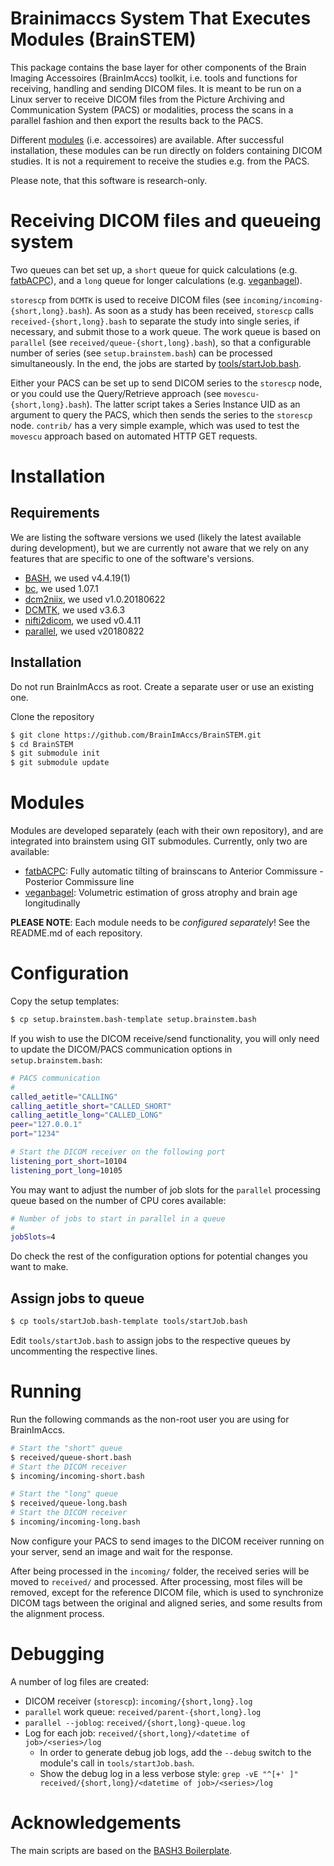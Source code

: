 # Brainimaccs System That Executes Modules (BrainSTEM)

This package contains the base layer for other components of the Brain Imaging Accessoires (BrainImAccs) toolkit, i.e. tools and functions for receiving, handling and sending DICOM files. It is meant to be run on a Linux server to receive DICOM files from the Picture Archiving and Communication System (PACS) or modalities, process the scans in a parallel fashion and then export the results back to the PACS.

Different [modules](https://github.com/brainimaccs/brainstem#modules) (i.e. accessoires) are available. After successful installation, these modules can be run directly on folders containing DICOM studies. It is not a requirement to receive the studies e.g. from the PACS.

Please note, that this software is research-only.

# Receiving DICOM files and queueing system

Two queues can bet set up, a `short` queue for quick calculations (e.g. [fatbACPC](https://github.com/BrainImAccs/fatbACPC)), and a `long` queue for longer calculations (e.g. [veganbagel](https://github.com/BrainImAccs/veganbagel)).

`storescp` from `DCMTK` is used to receive DICOM files (see `incoming/incoming-{short,long}.bash`). As soon as a study has been received, `storescp` calls `received-{short,long}.bash` to separate the study into single series, if necessary, and submit those to a work queue. The work queue is based on `parallel` (see `received/queue-{short,long}.bash`), so that a configurable number of series (see `setup.brainstem.bash`) can be processed simultaneously. In the end, the jobs are started by [tools/startJob.bash](https://github.com/brainimaccs/brainstem#assign-jobs-to-queue).

Either your PACS can be set up to send DICOM series to the `storescp` node, or you could use the Query/Retrieve approach (see `movescu-{short,long}.bash`). The latter script takes a Series Instance UID as an argument to query the PACS, which then sends the series to the `storescp` node. `contrib/` has a very simple example, which was used to test the `movescu` approach based on automated HTTP GET requests.

# Installation

## Requirements

We are listing the software versions we used (likely the latest available during development), but we are currently not aware that we rely on any features that are specific to one of the software's versions.

* [BASH](https://www.gnu.org/software/bash/), we used v4.4.19(1)
* [bc](https://www.gnu.org/software/bc/), we used 1.07.1
* [dcm2niix](https://github.com/rordenlab/dcm2niix), we used v1.0.20180622
* [DCMTK](https://dicom.offis.de/dcmtk), we used v3.6.3
* [nifti2dicom](https://github.com/biolab-unige/nifti2dicom), we used v0.4.11
* [parallel](https://www.gnu.org/software/parallel/), we used v20180822

## Installation

Do not run BrainImAccs as root. Create a separate user or use an existing one.

Clone the repository

```bash
$ git clone https://github.com/BrainImAccs/BrainSTEM.git
$ cd BrainSTEM
$ git submodule init
$ git submodule update
```

# Modules

Modules are developed separately (each with their own repository), and are integrated into brainstem using GIT submodules. Currently, only two are available:

* [fatbACPC](https://github.com/brainimaccs/fatbACPC): Fully automatic tilting of brainscans to Anterior Commissure - Posterior Commissure line
* [veganbagel](https://github.com/brainimaccs/veganbagel): Volumetric estimation of gross atrophy and brain age longitudinally

**PLEASE NOTE**: Each module needs to be _configured separately_! See the README.md of each repository.

# Configuration

Copy the setup templates:

```bash
$ cp setup.brainstem.bash-template setup.brainstem.bash
```

If you wish to use the DICOM receive/send functionality, you will only need to update the DICOM/PACS communication options in `setup.brainstem.bash`:

```bash
# PACS communication
#
called_aetitle="CALLING"
calling_aetitle_short="CALLED_SHORT"
calling_aetitle_long="CALLED_LONG"
peer="127.0.0.1"
port="1234"

# Start the DICOM receiver on the following port
listening_port_short=10104
listening_port_long=10105
```

You may want to adjust the number of job slots for the `parallel` processing queue based on the number of CPU cores available:

```bash
# Number of jobs to start in parallel in a queue
#
jobSlots=4
```

Do check the rest of the configuration options for potential changes you want to make.

## Assign jobs to queue

```bash
$ cp tools/startJob.bash-template tools/startJob.bash
```

Edit `tools/startJob.bash` to assign jobs to the respective queues by uncommenting the respective lines.

# Running

Run the following commands as the non-root user you are using for BrainImAccs.

```bash
# Start the "short" queue
$ received/queue-short.bash
# Start the DICOM receiver
$ incoming/incoming-short.bash

# Start the "long" queue
$ received/queue-long.bash
# Start the DICOM receiver
$ incoming/incoming-long.bash
```

Now configure your PACS to send images to the DICOM receiver running on your server, send an image and wait for the response.

After being processed in the `incoming/` folder, the received series will be moved to `received/` and processed. After processing, most files will be removed, except for the reference DICOM file, which is used to synchronize DICOM tags between the original and aligned series, and some results from the alignment process.

# Debugging

A number of log files are created:

* DICOM receiver (`storescp`): `incoming/{short,long}.log`
* `parallel` work queue: `received/parent-{short,long}.log`
* `parallel --joblog`: `received/{short,long}-queue.log`
* Log for each job: `received/{short,long}/<datetime of job>/<series>/log`  
  * In order to generate debug job logs, add the `--debug` switch to the module's call in `tools/startJob.bash`.
  * Show the debug log in a less verbose style: `grep -vE "^[+' ]" received/{short,long}/<datetime of job>/<series>/log`

# Acknowledgements

The main scripts are based on the [BASH3 Boilerplate](http://bash3boilerplate.sh).